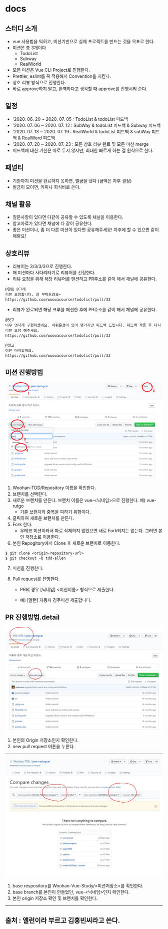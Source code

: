 # docs

## 스터디 소개
- vue 사용법을 익히고, 미션기반으로 실제 프로젝트를 만드는 것을 목표로 한다.
- 미션은 총 3개이다
  - TodoList
  - Subway
  - RealWorld
- 모든 미션은 Vue CLI Project로 진행한다.
- Prettier, eslint를 꼭 적용해서 Convention을 지킨다.
- 상호 리뷰 방식으로 진행한다.
- 바로 approve하지 말고, 완벽하다고 생각할 때 approve를 진행시켜 준다.

## 일정
- '2020. 06. 20 ~ 2020. 07. 05 : TodoList & todoList 피드백
- '2020. 07. 06 ~ 2020. 07. 12 : SubWay & todoList 피드백 & Subway 피드백
- '2020. 07. 13 ~ 2020. 07. 19 : RealWorld & todoList 피드백 & subWay 피드백 & RealWord 피드백
- '2020. 07. 20 ~ 2020. 07. 23 : 모든 상호 리뷰 완료 및 모든 미션 merge
- 피드백에 대한 기한은 따로 두지 않지만, 최대한 빠르게 하는 걸 원칙으로 한다.

## 패널티
- 기한까지 미션을 완료하지 못하면, 벌금을 낸다.(금액은 차후 결정)
- 벌금이 모이면, 커피나 회식비로 쓴다.

## 채널 활용
- 질문사항이 있다면 다같이 공유할 수 있도록 채널을 이용한다.
- 참고자료가 있다면 채널에 다 같이 공유한다.
- 좋은 미션이나, 좀 더 다른 미션이 있다면 공유해주세요! 차후에 할 수 있으면 같이 해봐요!

## 상호리뷰
- 리뷰어는 3/3/3/3으로 진행한다.
- 매 미션마다 사다리타기로 리뷰어를 선정한다.
- 리뷰 요청을 위해 해당 리뷰어를 맨션하고 PR주소를 같이 해서 채널에 공유한다.
```
@알트 @그래
리뷰 요청합니다. 잘 부탁드려요~
https://github.com/woowacourse/todolist/pull/33
```
- 리뷰가 완료되면 해당 크루를 매션한 후에 PR주소를 같이 해서 채널에 공유한다.
```
@럿고
너무 멋지게 구현하셨네요. 아쉬운점이 있어 몇가지만 피드백 드립니다. 피드백 적용 후 다시 리뷰 요청 해주세요.
https://github.com/woowacourse/todolist/pull/33
```
```
@럿고
이만 머지할께요.
https://github.com/woowacourse/todolist/pull/33
```

## 미션 진행방법
![sample](https://github.com/Woohan-TDD/docs/blob/master/img/fork.png)
1. Woohan-TDD/Repository 이름을 확인한다.
2. 브랜치를 선택한다.
3. 새로운 브랜치를 만든다. 브랜치 이름은 vue-<닉네임>으로 진행한다. 예) vue-rutgo
   - 기존 브랜치와 중복을 피하기 위함이다. 
4. 클릭하여 새로운 브랜치를 만든다.
5. Fork 한다.
   - 우테코 미션이라서 따로 삭제하지 않았으면 새로 Fork되지는 않는다. 그러면 본인 저장소로 이용한다.
6. 본인 Repogitory에서 Clone 후 새로운 브랜치로 이동한다.

  ```
  $ git clone <origin-repository-url>
  $ git checkout -b tdd-allen
  ```
7. 미션을 진행한다.
8. Pull request를 진행한다. 

   - PR의 경우 [닉네임] <미션이름> 형식으로 제출한다. 

   - 예) [앨런] 자동차 경주미션 제출합니다.






## PR 진행방법.detail
![pr1](https://github.com/Woohan-TDD/docs/blob/master/img/pr1.JPG)
1. 본인의 Origin 저장소인지 확인한다.
2. new pull request 버튼을 누른다.

---





![pr2](https://github.com/Woohan-TDD/docs/blob/master/img/pr2.JPG)
1. base respository를 Woohan-Vue-Study/<미션저장소>를 확인한다.
2. base branch를 본인이 만들었던, vue-<닉네임>인지 확인한다.
3. 본인 origin 저장소 확인 및 브랜치를 확인한다.

---

출처 : 앨런이라 부르고 김홍빈씨라고 쓴다. 
--
